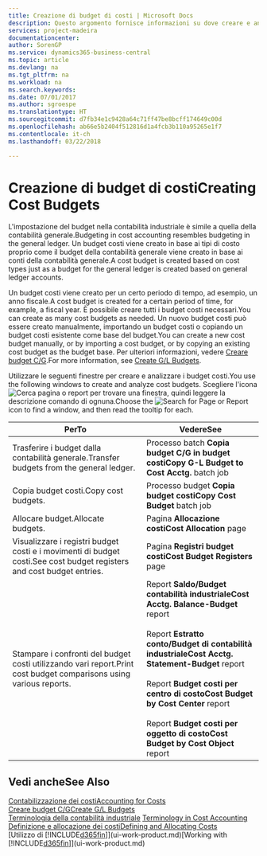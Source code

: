 ```yaml
---
title: Creazione di budget di costi | Microsoft Docs
description: Questo argomento fornisce informazioni su dove creare e analizzare budget costi.
services: project-madeira
documentationcenter: 
author: SorenGP
ms.service: dynamics365-business-central
ms.topic: article
ms.devlang: na
ms.tgt_pltfrm: na
ms.workload: na
ms.search.keywords: 
ms.date: 07/01/2017
ms.author: sgroespe
ms.translationtype: HT
ms.sourcegitcommit: d7fb34e1c9428a64c71ff47be8bcff174649c00d
ms.openlocfilehash: ab66e5b2404f512816d1a4fcb3b110a95265e1f7
ms.contentlocale: it-ch
ms.lasthandoff: 03/22/2018

---
```

# <a name="creating-cost-budgets"></a><span data-ttu-id="c7ca9-103">Creazione di budget di costi</span><span class="sxs-lookup"><span data-stu-id="c7ca9-103">Creating Cost Budgets</span></span>
<span data-ttu-id="c7ca9-104">L'impostazione del budget nella contabilità industriale è simile a quella della contabilità generale.</span><span class="sxs-lookup"><span data-stu-id="c7ca9-104">Budgeting in cost accounting resembles budgeting in the general ledger.</span></span> <span data-ttu-id="c7ca9-105">Un budget costi viene creato in base ai tipi di costo proprio come il budget della contabilità generale viene creato in base ai conti della contabilità generale.</span><span class="sxs-lookup"><span data-stu-id="c7ca9-105">A cost budget is created based on cost types just as a budget for the general ledger is created based on general ledger accounts.</span></span>  

<span data-ttu-id="c7ca9-106">Un budget costi viene creato per un certo periodo di tempo, ad esempio, un anno fiscale.</span><span class="sxs-lookup"><span data-stu-id="c7ca9-106">A cost budget is created for a certain period of time, for example, a fiscal year.</span></span> <span data-ttu-id="c7ca9-107">È possibile creare tutti i budget costi necessari.</span><span class="sxs-lookup"><span data-stu-id="c7ca9-107">You can create as many cost budgets as needed.</span></span> <span data-ttu-id="c7ca9-108">Un nuovo budget costi può essere creato manualmente, importando un budget costi o copiando un budget costi esistente come base del budget.</span><span class="sxs-lookup"><span data-stu-id="c7ca9-108">You can create a new cost budget manually, or by importing a cost budget, or by copying an existing cost budget as the budget base.</span></span> <span data-ttu-id="c7ca9-109">Per ulteriori informazioni, vedere [Creare budget C/G](finance-how-create-budgets.md).</span><span class="sxs-lookup"><span data-stu-id="c7ca9-109">For more information, see [Create G/L Budgets](finance-how-create-budgets.md).</span></span>

<span data-ttu-id="c7ca9-110">Utilizzare le seguenti finestre per creare e analizzare i budget costi.</span><span class="sxs-lookup"><span data-stu-id="c7ca9-110">You use the following windows to create and analyze cost budgets.</span></span> <span data-ttu-id="c7ca9-111">Scegliere l'icona ![Cerca pagina o report](media/ui-search/search_small.png "icona Cerca pagina o report") per trovare una finestra, quindi leggere la descrizione comando di ognuna.</span><span class="sxs-lookup"><span data-stu-id="c7ca9-111">Choose the ![Search for Page or Report](media/ui-search/search_small.png "Search for Page or Report icon") icon to find a window, and then read the tooltip for each.</span></span>

|<span data-ttu-id="c7ca9-112">Per</span><span class="sxs-lookup"><span data-stu-id="c7ca9-112">To</span></span>|<span data-ttu-id="c7ca9-113">Vedere</span><span class="sxs-lookup"><span data-stu-id="c7ca9-113">See</span></span>|  
|--------|---------|  
|<span data-ttu-id="c7ca9-114">Trasferire i budget dalla contabilità generale.</span><span class="sxs-lookup"><span data-stu-id="c7ca9-114">Transfer budgets from the general ledger.</span></span>|<span data-ttu-id="c7ca9-115">Processo batch **Copia budget C/G in budget costi**</span><span class="sxs-lookup"><span data-stu-id="c7ca9-115">**Copy G-L Budget to Cost Acctg.** batch job</span></span>|  
|<span data-ttu-id="c7ca9-116">Copia budget costi.</span><span class="sxs-lookup"><span data-stu-id="c7ca9-116">Copy cost budgets.</span></span>|<span data-ttu-id="c7ca9-117">Processo budget **Copia budget costi**</span><span class="sxs-lookup"><span data-stu-id="c7ca9-117">**Copy Cost Budget** batch job</span></span>|  
|<span data-ttu-id="c7ca9-118">Allocare budget.</span><span class="sxs-lookup"><span data-stu-id="c7ca9-118">Allocate budgets.</span></span>|<span data-ttu-id="c7ca9-119">Pagina **Allocazione costi**</span><span class="sxs-lookup"><span data-stu-id="c7ca9-119">**Cost Allocation** page</span></span>|  
|<span data-ttu-id="c7ca9-120">Visualizzare i registri budget costi e i movimenti di budget costi.</span><span class="sxs-lookup"><span data-stu-id="c7ca9-120">See cost budget registers and cost budget entries.</span></span>|<span data-ttu-id="c7ca9-121">Pagina **Registri budget costi**</span><span class="sxs-lookup"><span data-stu-id="c7ca9-121">**Cost Budget Registers** page</span></span>|  
|<span data-ttu-id="c7ca9-122">Stampare i confronti del budget costi utilizzando vari report.</span><span class="sxs-lookup"><span data-stu-id="c7ca9-122">Print cost budget comparisons using various reports.</span></span>|<span data-ttu-id="c7ca9-123">Report **Saldo/Budget contabilità industriale**</span><span class="sxs-lookup"><span data-stu-id="c7ca9-123">**Cost Acctg. Balance-Budget** report</span></span><br /><br /> <span data-ttu-id="c7ca9-124">Report **Estratto conto/Budget di contabilità industriale**</span><span class="sxs-lookup"><span data-stu-id="c7ca9-124">**Cost Acctg. Statement-Budget** report</span></span><br /><br /> <span data-ttu-id="c7ca9-125">Report **Budget costi per centro di costo**</span><span class="sxs-lookup"><span data-stu-id="c7ca9-125">**Cost Budget by Cost Center** report</span></span><br /><br /> <span data-ttu-id="c7ca9-126">Report **Budget costi per oggetto di costo**</span><span class="sxs-lookup"><span data-stu-id="c7ca9-126">**Cost Budget by Cost Object** report</span></span>|  

## <a name="see-also"></a><span data-ttu-id="c7ca9-127">Vedi anche</span><span class="sxs-lookup"><span data-stu-id="c7ca9-127">See Also</span></span>  
[<span data-ttu-id="c7ca9-128">Contabilizzazione dei costi</span><span class="sxs-lookup"><span data-stu-id="c7ca9-128">Accounting for Costs</span></span>](finance-manage-cost-accounting.md)  
[<span data-ttu-id="c7ca9-129">Creare budget C/G</span><span class="sxs-lookup"><span data-stu-id="c7ca9-129">Create G/L Budgets</span></span>](finance-how-create-budgets.md)  
<span data-ttu-id="c7ca9-130">[Terminologia della contabilità industriale](finance-terminology-in-cost-accounting.md) </span><span class="sxs-lookup"><span data-stu-id="c7ca9-130">[Terminology in Cost Accounting](finance-terminology-in-cost-accounting.md) </span></span>  
[<span data-ttu-id="c7ca9-131">Definizione e allocazione dei costi</span><span class="sxs-lookup"><span data-stu-id="c7ca9-131">Defining and Allocating Costs</span></span>](finance-define-and-allocate-costs.md)  
<span data-ttu-id="c7ca9-132">[Utilizzo di [!INCLUDE[d365fin](includes/d365fin_md.md)]](ui-work-product.md)</span><span class="sxs-lookup"><span data-stu-id="c7ca9-132">[Working with [!INCLUDE[d365fin](includes/d365fin_md.md)]](ui-work-product.md)</span></span>


